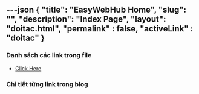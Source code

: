 ---json
{
    "title": "EasyWebHub Home",
    "slug": "",
    "description": "Index Page",
    "layout": "doitac.html",
    "permalink" : false,
    "activeLink" : "doitac"
}
---

### Danh sách các link trong file
- [Click Here](./blog-list.html)

### Chi tiết từng link trong blog